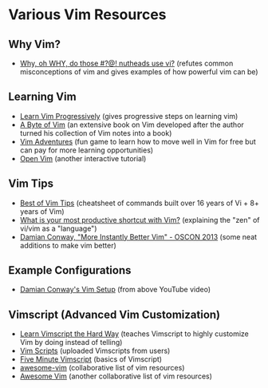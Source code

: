 # Various Vim Resources

## Why Vim?

- [Why, oh WHY, do those #?@! nutheads use
  vi?](http://www.viemu.com/a-why-vi-vim.html) (refutes common misconceptions of
  vim and gives examples of how powerful vim can be)

## Learning Vim

- [Learn Vim
  Progressively](http://yannesposito.com/Scratch/en/blog/Learn-Vim-Progressively/)
  (gives progressive steps on learning vim)
- [A Byte of Vim](http://www.swaroopch.com/notes/vim/) (an extensive book on Vim
  developed after the author turned his collection of Vim notes into a book)
- [Vim Adventures](http://vim-adventures.com/) (fun game to learn how to move
  well in Vim for free but can pay for more learning opportunities)
- [Open Vim](http://www.openvim.com/tutorial.html) (another interactive tutorial)

## Vim Tips

- [Best of Vim Tips](http://rayninfo.co.uk/vimtips.html) (cheatsheet of commands
  built over 16 years of Vi + 8+ years of Vim)
- [What is your most productive shortcut with
  Vim?](http://stackoverflow.com/questions/1218390/what-is-your-most-productive-shortcut-with-vim)
  (explaining the "zen" of vi/vim as a "language")
- [Damian Conway, "More Instantly Better Vim" - OSCON 
  2013](https://www.youtube.com/watch?v=aHm36-na4-4) (some neat additions to make vim better)

## Example Configurations

- [Damian Conway's Vim Setup](https://github.com/thoughtstream/Damian-Conway-s-Vim-Setup) (from
  above YouTube video)

## Vimscript (Advanced Vim Customization)

- [Learn Vimscript the Hard Way](http://learnvimscriptthehardway.stevelosh.com/)
  (teaches Vimscript to highly customize Vim by doing instead of telling)
- [Vim Scripts](http://www.vim.org/scripts/index.php) (uploaded Vimscripts from
  users)
- [Five Minute Vimscript](http://andrewscala.com/vimscript/) (basics of
  Vimscript)
- [awesome-vim](https://github.com/matteocrippa/awesome-vim) (collaborative list
  of vim resources)
- [Awesome Vim](https://github.com/akrawchyk/awesome-vim) (another collaborative
  list of vim resources)
